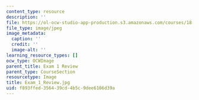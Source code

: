 ```yaml
---
content_type: resource
description: ''
file: https://ol-ocw-studio-app-production.s3.amazonaws.com/courses/18-06sc-linear-algebra-fall-2011/f893ffed356439cd4b5c9dee6106d39a_Exam_1_Review.jpg
file_type: image/jpeg
image_metadata:
  caption: ''
  credit: ''
  image-alt: ''
learning_resource_types: []
ocw_type: OCWImage
parent_title: Exam 1 Review
parent_type: CourseSection
resourcetype: Image
title: Exam_1_Review.jpg
uid: f893ffed-3564-39cd-4b5c-9dee6106d39a
---
```

